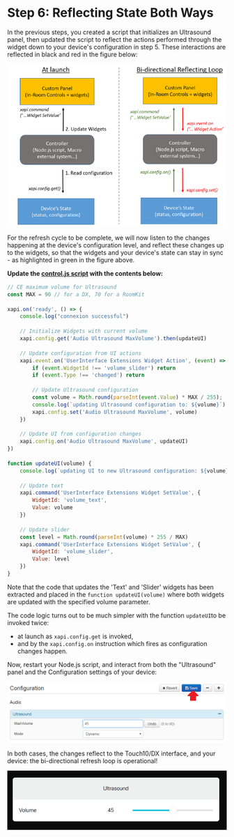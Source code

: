 # Step 6: Reflecting State Both Ways	

In the previous steps, you created a script that initializes an Ultrasound panel, then updated the script to reflect the actions performed through the widget down to your device's configuration in step 5. These interactions are reflected in black and red in the figure below:

![Refresh Cycle](assets/images/step6-refresh-cycle.png)

For the refresh cycle to be complete, we will now listen to the changes happening at the device's configuration level, and reflect these changes up to the widgets, so that the widgets and your device's state can stay in sync - as highlighted in green in the figure above.


**Update the [control.js script](https://github.com/CiscoDevNet/labs-xapi/blob/master/code/collab-xapi-controls/step4/control.js) with the contents below:**

```javascript
// CE maximum volume for Ultrasound
const MAX = 90 // for a DX, 70 for a RoomKit

xapi.on('ready', () => {
    console.log("connexion successful")

    // Initialize Widgets with current volume
    xapi.config.get('Audio Ultrasound MaxVolume').then(updateUI)

    // Update configuration from UI actions
    xapi.event.on('UserInterface Extensions Widget Action', (event) => {
        if (event.WidgetId !== 'volume_slider') return
        if (event.Type !== 'changed') return

        // Update Ultrasound configuration
        const volume = Math.round(parseInt(event.Value) * MAX / 255);
        console.log(`updating Ultrasound configuration to: ${volume}`)
        xapi.config.set('Audio Ultrasound MaxVolume', volume)
    })

    // Update UI from configuration changes
    xapi.config.on('Audio Ultrasound MaxVolume', updateUI)
})

function updateUI(volume) {
    console.log(`updating UI to new Ultrasound configuration: ${volume}`)

    // Update text
    xapi.command('UserInterface Extensions Widget SetValue', {
        WidgetId: 'volume_text',
        Value: volume
    })

    // Update slider 
    const level = Math.round(parseInt(volume) * 255 / MAX)
    xapi.command('UserInterface Extensions Widget SetValue', {
        WidgetId: 'volume_slider',
        Value: level
    })
}
```

Note that the code that updates the 'Text' and 'Slider' widgets has been extracted and placed in the `function updateUI(volume)` where both widgets are updated with the specified volume parameter.

The code logic turns out to be much simpler with the function `updateUI`to be invoked twice:
- at launch as `xapi.config.get` is invoked, 
- and by the `xapi.config.on` instruction which fires as configuration changes happen.

Now, restart your Node.js script, and interact from both the "Ultrasound" panel and the Configuration settings of your device:

![Ultrasound Configuration](assets/images/step6-ultrasound-configuration.png)


In both cases, the changes reflect to the Touch10/DX interface, and your device: the bi-directional refresh loop is operational!

![Ultrasound Panel](assets/images/step6-ultrasound-panel.png)
